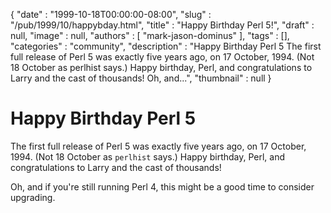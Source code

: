 {
   "date" : "1999-10-18T00:00:00-08:00",
   "slug" : "/pub/1999/10/happybday.html",
   "title" : "Happy Birthday Perl 5!",
   "draft" : null,
   "image" : null,
   "authors" : [
      "mark-jason-dominus"
   ],
   "tags" : [],
   "categories" : "community",
   "description" : "Happy Birthday Perl 5 The first full release of Perl 5 was exactly five years ago, on 17 October, 1994. (Not 18 October as perlhist says.) Happy birthday, Perl, and congratulations to Larry and the cast of thousands! Oh, and...",
   "thumbnail" : null
}





Happy Birthday Perl 5
=====================

The first full release of Perl 5 was exactly five years ago, on 17
October, 1994. (Not 18 October as `perlhist` says.) Happy birthday,
Perl, and congratulations to Larry and the cast of thousands!

Oh, and if you're still running Perl 4, this might be a good time to
consider upgrading.


